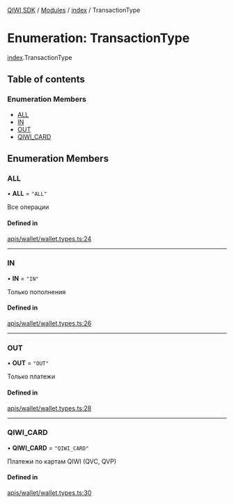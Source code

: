[QIWI SDK](../README.md) / [Modules](../modules.md) / [index](../modules/index.md) / TransactionType

# Enumeration: TransactionType

[index](../modules/index.md).TransactionType

## Table of contents

### Enumeration Members

- [ALL](index.TransactionType.md#all)
- [IN](index.TransactionType.md#in)
- [OUT](index.TransactionType.md#out)
- [QIWI\_CARD](index.TransactionType.md#qiwi_card)

## Enumeration Members

### ALL

• **ALL** = ``"ALL"``

Все операции

#### Defined in

[apis/wallet/wallet.types.ts:24](https://github.com/AlexXanderGrib/node-qiwi-sdk/blob/501d75e/src/apis/wallet/wallet.types.ts#L24)

___

### IN

• **IN** = ``"IN"``

Только пополнения

#### Defined in

[apis/wallet/wallet.types.ts:26](https://github.com/AlexXanderGrib/node-qiwi-sdk/blob/501d75e/src/apis/wallet/wallet.types.ts#L26)

___

### OUT

• **OUT** = ``"OUT"``

Только платежи

#### Defined in

[apis/wallet/wallet.types.ts:28](https://github.com/AlexXanderGrib/node-qiwi-sdk/blob/501d75e/src/apis/wallet/wallet.types.ts#L28)

___

### QIWI\_CARD

• **QIWI\_CARD** = ``"QIWI_CARD"``

Платежи по картам QIWI (QVC, QVP)

#### Defined in

[apis/wallet/wallet.types.ts:30](https://github.com/AlexXanderGrib/node-qiwi-sdk/blob/501d75e/src/apis/wallet/wallet.types.ts#L30)
